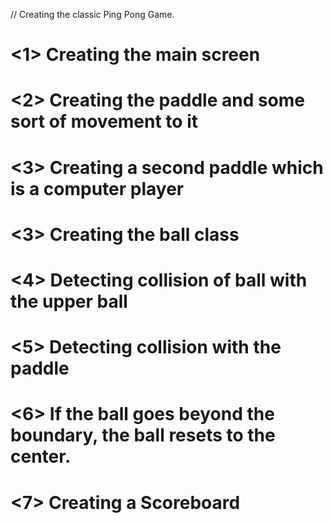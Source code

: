 // Creating the classic Ping Pong Game.

# <1> Creating the main screen
# <2> Creating the paddle and some sort of movement to it
# <3> Creating a second paddle which is a computer player
# <3> Creating the ball class
# <4> Detecting collision of ball with the upper ball
# <5> Detecting collision with the paddle
# <6> If the ball goes beyond the boundary, the ball resets to the center.
# <7> Creating a Scoreboard